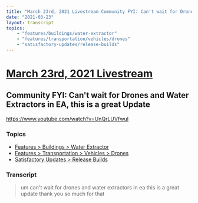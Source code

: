 ```yaml
---
title: "March 23rd, 2021 Livestream Community FYI: Can't wait for Drones and Water Extractors in EA, this is a great Update"
date: "2021-03-23"
layout: transcript
topics:
    - "features/buildings/water-extractor"
    - "features/transportation/vehicles/drones"
    - "satisfactory-updates/release-builds"
---
```

# [March 23rd, 2021 Livestream](../2021-03-23.md)
## Community FYI: Can't wait for Drones and Water Extractors in EA, this is a great Update
https://www.youtube.com/watch?v=UnQrLUVfwuI

### Topics
* [Features > Buildings > Water Extractor](../topics/features/buildings/water-extractor.md)
* [Features > Transportation > Vehicles > Drones](../topics/features/transportation/vehicles/drones.md)
* [Satisfactory Updates > Release Builds](../topics/satisfactory-updates/release-builds.md)

### Transcript

> um can't wait for drones and water extractors in ea this is a great update thank you so much for that
